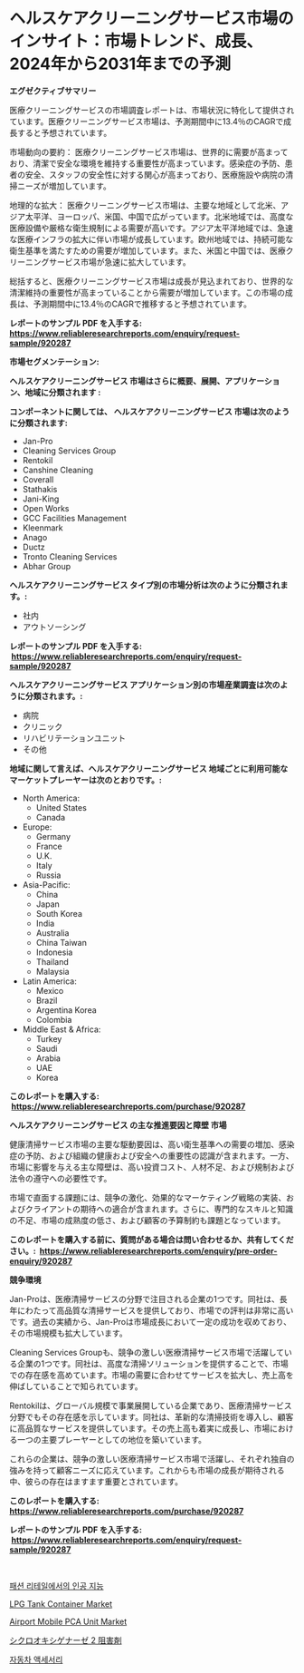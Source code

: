 <p><h1>ヘルスケアクリーニングサービス市場のインサイト：市場トレンド、成長、2024年から2031年までの予測</h1></p><p><strong>エグゼクティブサマリー</strong></p>
<p><p>医療クリーニングサービスの市場調査レポートは、市場状況に特化して提供されています。医療クリーニングサービス市場は、予測期間中に13.4％のCAGRで成長すると予想されています。</p><p>市場動向の要約： 医療クリーニングサービス市場は、世界的に需要が高まっており、清潔で安全な環境を維持する重要性が高まっています。感染症の予防、患者の安全、スタッフの安全性に対する関心が高まっており、医療施設や病院の清掃ニーズが増加しています。</p><p>地理的な拡大： 医療クリーニングサービス市場は、主要な地域として北米、アジア太平洋、ヨーロッパ、米国、中国で広がっています。北米地域では、高度な医療設備や厳格な衛生規制による需要が高いです。アジア太平洋地域では、急速な医療インフラの拡大に伴い市場が成長しています。欧州地域では、持続可能な衛生基準を満たすための需要が増加しています。また、米国と中国では、医療クリーニングサービス市場が急速に拡大しています。</p><p>総括すると、医療クリーニングサービス市場は成長が見込まれており、世界的な清潔維持の重要性が高まっていることから需要が増加しています。この市場の成長は、予測期間中に13.4％のCAGRで推移すると予想されています。</p></p>
<p><strong>レポートのサンプル PDF を入手する: <a href="https://www.reliableresearchreports.com/enquiry/request-sample/920287">https://www.reliableresearchreports.com/enquiry/request-sample/920287</a></strong></p>
<p><strong>市場セグメンテーション:</strong></p>
<p><strong> ヘルスケアクリーニングサービス 市場はさらに概要、展開、アプリケーション、地域に分類されます :</strong></p>
<p><strong>コンポーネントに関しては、 ヘルスケアクリーニングサービス 市場は次のように分類されます: &nbsp;</strong></p>
<p><ul><li>Jan-Pro</li><li>Cleaning Services Group</li><li>Rentokil</li><li>Canshine Cleaning</li><li>Coverall</li><li>Stathakis</li><li>Jani-King</li><li>Open Works</li><li>GCC Facilities Management</li><li>Kleenmark</li><li>Anago</li><li>Ductz</li><li>Tronto Cleaning Services</li><li>Abhar Group</li></ul></p>
<p><strong> ヘルスケアクリーニングサービス タイプ別の市場分析は次のように分類されます。:</strong></p>
<p><ul><li>社内</li><li>アウトソーシング</li></ul></p>
<p><strong>レポートのサンプル PDF を入手する: &nbsp;<a href="https://www.reliableresearchreports.com/enquiry/request-sample/920287">https://www.reliableresearchreports.com/enquiry/request-sample/920287</a></strong></p>
<p><strong> ヘルスケアクリーニングサービス アプリケーション別の市場産業調査は次のように分類されます。:</strong></p>
<p><ul><li>病院</li><li>クリニック</li><li>リハビリテーションユニット</li><li>その他</li></ul></p>
<p><strong>地域に関して言えば、ヘルスケアクリーニングサービス 地域ごとに利用可能なマーケットプレーヤーは次のとおりです。:</strong></p>
<p><ul>
    <li>
        North America:
        <ul>
            <li>United States</li>
            <li>Canada</li>
        </ul>
    </li>
    <li>
        Europe:
        <ul>
            <li>Germany</li>
            <li>France</li>
            <li>U.K.</li>
            <li>Italy</li>
            <li>Russia</li>
        </ul>
    </li>
    <li>
        Asia-Pacific:
        <ul>
            <li>China</li>
            <li>Japan</li>
            <li>South Korea</li>
            <li>India</li>
            <li>Australia</li>
            <li>China Taiwan</li>
            <li>Indonesia</li>
            <li>Thailand</li>
            <li>Malaysia</li>
        </ul>
    </li>
    <li>
        Latin America:
        <ul>
            <li>Mexico</li>
            <li>Brazil</li>
            <li>Argentina Korea</li>
            <li>Colombia</li>
        </ul>
    </li>
    <li>
        Middle East & Africa:
        <ul>
            <li>Turkey</li>
            <li>Saudi</li>
            <li>Arabia</li>
            <li>UAE</li>
            <li>Korea</li>
        </ul>
    </li>
    </ul></p>
<p><strong>このレポートを購入する: &nbsp;<a href="https://www.reliableresearchreports.com/purchase/920287">https://www.reliableresearchreports.com/purchase/920287</a></strong></p>
<p><strong>ヘルスケアクリーニングサービス の主な推進要因と障壁 市場</strong></p>
<p><p>健康清掃サービス市場の主要な駆動要因は、高い衛生基準への需要の増加、感染症の予防、および組織の健康および安全への重要性の認識が含まれます。一方、市場に影響を与える主な障壁は、高い投資コスト、人材不足、および規制および法令の遵守への必要性です。</p><p>市場で直面する課題には、競争の激化、効果的なマーケティング戦略の実装、およびクライアントの期待への適合が含まれます。さらに、専門的なスキルと知識の不足、市場の成熟度の低さ、および顧客の予算制約も課題となっています。</p></p>
<p><strong>このレポートを購入する前に、質問がある場合は問い合わせるか、共有してください。:&nbsp; <a href="https://www.reliableresearchreports.com/enquiry/pre-order-enquiry/920287">https://www.reliableresearchreports.com/enquiry/pre-order-enquiry/920287</a></strong></p>
<p><strong>競争環境</strong></p>
<p><p>Jan-Proは、医療清掃サービスの分野で注目される企業の1つです。同社は、長年にわたって高品質な清掃サービスを提供しており、市場での評判は非常に高いです。過去の実績から、Jan-Proは市場成長において一定の成功を収めており、その市場規模も拡大しています。</p><p>Cleaning Services Groupも、競争の激しい医療清掃サービス市場で活躍している企業の1つです。同社は、高度な清掃ソリューションを提供することで、市場での存在感を高めています。市場の需要に合わせてサービスを拡大し、売上高を伸ばしていることで知られています。</p><p>Rentokilは、グローバル規模で事業展開している企業であり、医療清掃サービス分野でもその存在感を示しています。同社は、革新的な清掃技術を導入し、顧客に高品質なサービスを提供しています。その売上高も着実に成長し、市場における一つの主要プレーヤーとしての地位を築いています。</p><p>これらの企業は、競争の激しい医療清掃サービス市場で活躍し、それぞれ独自の強みを持って顧客ニーズに応えています。これからも市場の成長が期待される中、彼らの存在はますます重要とされています。</p></p>
<p><strong>このレポートを購入する: &nbsp; <a href="https://www.reliableresearchreports.com/purchase/920287">https://www.reliableresearchreports.com/purchase/920287</a></strong></p>
<p><strong>レポートのサンプル PDF を入手する: &nbsp;<a href="https://www.reliableresearchreports.com/enquiry/request-sample/920287">https://www.reliableresearchreports.com/enquiry/request-sample/920287</a></strong><strong></strong></p>
<p>&nbsp;</p>
<p><p><a href="https://github.com/vs2869dizt0/Market-Research-Report-List-1/blob/main/2561993183087.md">패션 리테일에서의 인공 지능</a></p><p><a href="https://github.com/julyju69/Market-Research-Report-List-2/blob/main/lpg-tank-container-market.md">LPG Tank Container Market</a></p><p><a href="https://github.com/nathandecarvalho/Market-Research-Report-List-2/blob/main/airport-mobile-pca-unit-market.md">Airport Mobile PCA Unit Market</a></p><p><a href="https://github.com/oqoeusbvpadwjs08/Market-Research-Report-List-1/blob/main/3649092183071.md">シクロオキシゲナーゼ 2 阻害剤</a></p><p><a href="https://github.com/sougarounis/Market-Research-Report-List-2/blob/main/1041211183086.md">자동차 액세서리</a></p></p>